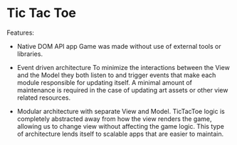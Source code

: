 Tic Tac Toe
=========

Features:
* Native DOM API app
  Game was made without use of external tools or libraries.

* Event driven architecture
  To minimize the interactions between the View and the Model they both listen to and trigger events that make each module responsible for updating itself. A minimal amount of maintenance is required in the case of updating art assets or other view related resources.

* Modular architecture with separate View and Model. 
  TicTacToe logic is completely abstracted away from how the view renders the game, allowing us to change view without affecting the game logic. This type of architecture lends itself to scalable apps that are easier to maintain.
